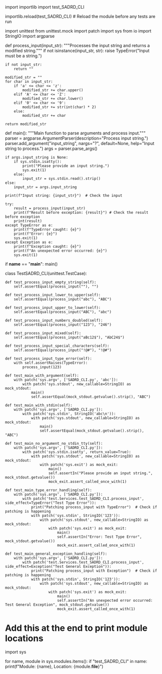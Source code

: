 import importlib
import test_SADRD_CLI

importlib.reload(test_SADRD_CLI)  # Reload the module before any tests are run

import unittest
from unittest.mock import patch
import sys
from io import StringIO
import argparse

def process_input(input_str):
    """Processes the input string and returns a modified string."""
    if not isinstance(input_str, str):
        raise TypeError("Input must be a string.")

    if not input_str:
        return ""

    modified_str = ""
    for char in input_str:
        if 'a' <= char <= 'z':
            modified_str += char.upper()
        elif 'A' <= char <= 'Z':
            modified_str += char.lower()
        elif '0' <= char <= '9':
            modified_str += str(int(char) * 2)
        else:
            modified_str += char

    return modified_str

def main():
    """Main function to parse arguments and process input."""
    parser = argparse.ArgumentParser(description="Process input string.")
    parser.add_argument("input_string", nargs="?", default=None, help="Input string to process.")
    args = parser.parse_args()

    if args.input_string is None:
        if sys.stdin.isatty():
            print("Please provide an input string.")
            sys.exit(1)
        else:
            input_str = sys.stdin.read().strip()
    else:
        input_str = args.input_string

    print(f"Input string: {input_str}")  # Check the input

    try:
        result = process_input(input_str)
        print(f"Result before exception: {result}") # Check the result before exception
        print(result)
    except TypeError as e:
        print(f"TypeError caught: {e}")
        print(f"Error: {e}")
        sys.exit(1)
    except Exception as e:
        print(f"Exception caught: {e}")
        print(f"An unexpected error occurred: {e}")
        sys.exit(1)

if __name__ == "__main__":
    main()

class TestSADRD_CLI(unittest.TestCase):

    def test_process_input_empty_string(self):
        self.assertEqual(process_input(""), "")

    def test_process_input_lower_to_upper(self):
        self.assertEqual(process_input("abc"), "ABC")

    def test_process_input_upper_to_lower(self):
        self.assertEqual(process_input("ABC"), "abc")

    def test_process_input_numbers_doubled(self):
        self.assertEqual(process_input("123"), "246")

    def test_process_input_mixed(self):
        self.assertEqual(process_input("aBc12$"), "AbC24$")

    def test_process_input_special_characters(self):
        self.assertEqual(process_input("!@#"), "!@#")

    def test_process_input_type_error(self):
        with self.assertRaises(TypeError):
            process_input(123)

    def test_main_with_argument(self):
        with patch('sys.argv', ['SADRD_CLI.py', 'abc']):
            with patch('sys.stdout', new_callable=StringIO) as mock_stdout:
                main()
                self.assertEqual(mock_stdout.getvalue().strip(), "ABC")

    def test_main_with_stdin(self):
        with patch('sys.argv', ['SADRD_CLI.py']):
            with patch('sys.stdin', StringIO('abc\n')):
                with patch('sys.stdout', new_callable=StringIO) as mock_stdout:
                    main()
                    self.assertEqual(mock_stdout.getvalue().strip(), "ABC")

    def test_main_no_argument_no_stdin_tty(self):
        with patch('sys.argv', ['SADRD_CLI.py']):
            with patch('sys.stdin.isatty', return_value=True):
                with patch('sys.stdout', new_callable=StringIO) as mock_stdout:
                    with patch('sys.exit') as mock_exit:
                        main()
                        self.assertIn("Please provide an input string.", mock_stdout.getvalue())
                        mock_exit.assert_called_once_with(1)

    def test_main_type_error_handling(self):
        with patch('sys.argv', ['SADRD_CLI.py']):
            with patch('test.Services.test_SADRD_CLI.process_input', side_effect=TypeError("Test Type Error")):
                print("Patching process_input with TypeError")  # Check if patching is happening
                with patch('sys.stdin', StringIO('123')):
                    with patch('sys.stdout', new_callable=StringIO) as mock_stdout:
                        with patch('sys.exit') as mock_exit:
                            main()
                            self.assertIn("Error: Test Type Error", mock_stdout.getvalue())
                            mock_exit.assert_called_once_with(1)

    def test_main_general_exception_handling(self):
        with patch('sys.argv', ['SADRD_CLI.py']):
            with patch('test.Services.test_SADRD_CLI.process_input', side_effect=Exception("Test General Exception")):
                print("Patching process_input with Exception")  # Check if patching is happening
                with patch('sys.stdin', StringIO('123')):
                    with patch('sys.stdout', new_callable=StringIO) as mock_stdout:
                        with patch('sys.exit') as mock_exit:
                            main()
                            self.assertIn("An unexpected error occurred: Test General Exception", mock_stdout.getvalue())
                            mock_exit.assert_called_once_with(1)

# Add this at the end to print module locations
import sys

for name, module in sys.modules.items():
    if "test_SADRD_CLI" in name:
        print(f"Module: {name}, Location: {module.__file__}")
